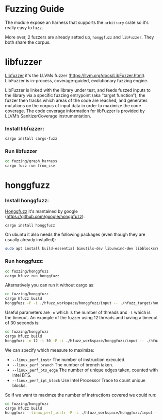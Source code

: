 # Fuzzing Guide
The module expose an harness that supports the `arbitrary` crate so it's really easy to fuzz.

More over, 2 fuzzers are already setted up, `honggfuzz` and `libFuzzer`.
They both share the corpus.

# libfuzzer
[Libfuzzer](https://github.com/google/fuzzing/blob/master/tutorial/libFuzzerTutorial.md) it's the LLVMs fuzzer (https://llvm.org/docs/LibFuzzer.html).
LibFuzzer is in-process, coverage-guided, evolutionary fuzzing engine.

LibFuzzer is linked with the library under test, and feeds fuzzed inputs to the library via a specific fuzzing entrypoint (aka “target function”); the fuzzer then tracks which areas of the code are reached, and generates mutations on the corpus of input data in order to maximize the code coverage. The code coverage information for libFuzzer is provided by LLVM’s SanitizerCoverage instrumentation.

### Install libfuzzer:
```bash
cargo install cargo-fuzz
```

### Run libfuzzer
```bash
cd fuzzing/graph_harness
cargo fuzz run from_csv
```

# honggfuzz

### Install honggfuzz:
[Honggfuzz](https://honggfuzz.dev/) it's mantained by google (https://github.com/google/honggfuzz).

```bash
cargo install honggfuzz
```
On ubuntu it also needs the following packages (even though they are usually already installed):
```bash
sudo apt install build-essential binutils-dev libunwind-dev libblocksruntime-dev liblzma-dev
```

### Run honggfuzz:
```bash
cd fuzzing/honggfuzz
cargo hfuzz run honggfuzz
```

Alternatively you can run it without cargo as:
```bash
cd fuzzing/honggfuzz
cargo hfuzz build
honggfuzz -P -i ./hfuzz_workspace/honggfuzz/input -- ./hfuzz_target/honggfuzz
```

Useful parameters are `-n` which is the number of threads and `-t` which is the timeout.
An example of the fuzzer using 12 threads and having a timeout of 30 seconds is:
```bash
cd fuzzing/honggfuzz
cargo hfuzz build
honggfuzz -n 12 -t 30 -P -i ./hfuzz_workspace/honggfuzz/input -- ./hfuzz_target/honggfuzz
```

We can specify which measure to maximize:
- `--linux_perf_instr`  The number of instruction executed.
- `--linux_perf_branch` The number of brench taken.
- `--linux_perf_bts_edge` The number of unique edges taken, counted with Intel BTS.
- `--linux_perf_ipt_block`  Use Intel Processor Trace to count unique blocks.

So if we want to maximze the number of instructions covered we could run:
```bash
cd fuzzing/honggfuzz
cargo hfuzz build
honggfuzz --linux_perf_instr -P -i ./hfuzz_workspace/honggfuzz/input -- ./hfuzz_target/honggfuzz
```